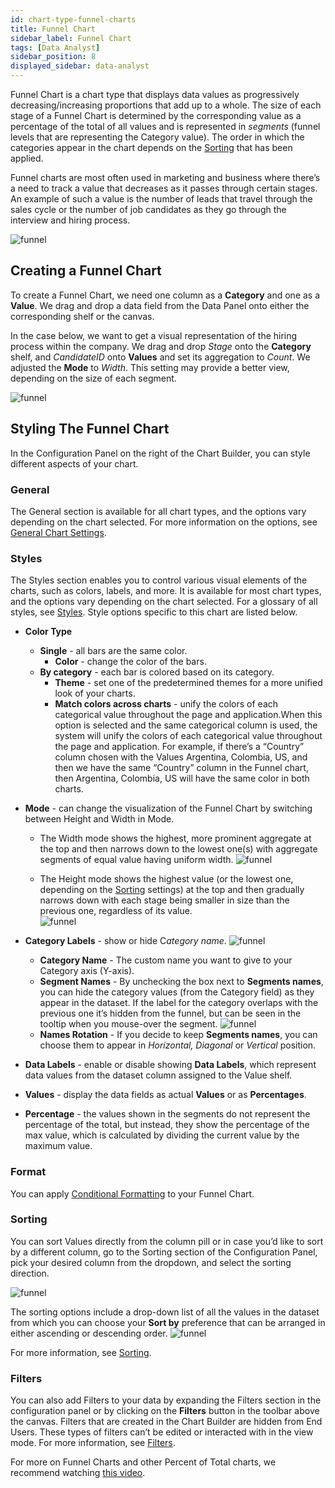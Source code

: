 ```yaml
---
id: chart-type-funnel-charts
title: Funnel Chart
sidebar_label: Funnel Chart
tags: [Data Analyst]
sidebar_position: 8
displayed_sidebar: data-analyst
---
```


<div style={{textAlign: "justify"}}>
 
Funnel Chart is a chart type that displays data values as progressively decreasing/increasing proportions that add up to a whole. The size of each stage of a Funnel Chart is determined by the corresponding value as a percentage of the total of all values and is represented in *segments* (funnel levels that are representing the Category value). 
The order in which the categories appear in the chart depends on the <a href="#sorting">Sorting</a> that has been applied. 

Funnel charts are most often used in marketing and business where there’s a need to track a value that decreases as it passes through certain stages. An example of such a value is the number of leads that travel through the sales cycle or the number of job candidates as they go through the interview and hiring process. 

 ![funnel](https://s3.amazonaws.com/cdn.qrvey.com/documentation_assets/ui-docs/dataviews/chart-types-all/Funnel/funnel.png#thumbnail)


## Creating a Funnel Chart
To create a Funnel Chart, we need one column as a **Category** and one as a **Value**. We drag and drop a data field from the Data Panel onto either the corresponding shelf or the canvas. 

In the case below, we want to get a visual representation of the hiring process within the company. We drag and drop *Stage* onto the **Category** shelf, and *CandidateID* onto **Values** and set its aggregation to *Count*. We adjusted the **Mode** to *Width*. This setting may provide a better view, depending on the size of each segment.

 ![funnel](https://s3.amazonaws.com/cdn.qrvey.com/documentation_assets/ui-docs/dataviews/chart-types-all/Funnel/create.gif#thumbnail)


## Styling The Funnel Chart
In the Configuration Panel on the right of the Chart Builder, you can style different aspects of your chart.

### General 
The General section is available for all chart types, and the options vary depending on the chart selected. For more information on the options, see [General Chart Settings]().


### Styles
The Styles section enables you to control various visual elements of the charts, such as colors, labels, and more. It is available for most chart types, and the options vary depending on the chart selected. For a glossary of all styles, see [Styles](../09-Configure%20charts/chart-styles.md). Style options specific to this chart are listed below. 

* **Color Type**
   * **Single** - all bars are the same color. 
       * **Color** - change the color of the bars.
   * **By category** - each bar is colored based on its category.
       * **Theme** - set one of the predetermined themes for a more unified look of your charts.
       * **Match colors across charts** - unify the colors of each categorical value throughout the page and application.When this option is selected and the same categorical column is used, the system will unify the colors of each categorical value throughout the page and application. For example, if there’s a “Country” column chosen with the Values Argentina, Colombia, US, and then we have the same “Country” column in the Funnel chart, then Argentina, Colombia, US will have the same color in both charts.  
* **Mode** - can change the visualization of the Funnel Chart by switching between Height and Width in Mode. 
  * The Width mode shows the highest, more prominent aggregate at the top and then narrows down to the lowest one(s) with aggregate segments of equal value having uniform width. 
   ![funnel](https://s3.amazonaws.com/cdn.qrvey.com/documentation_assets/ui-docs/dataviews/chart-types-all/Funnel/width.png#thumbnail-60)



  * The Height mode shows the highest value (or the lowest one, depending on the <a href="#sorting">Sorting</a> settings) at the top and then gradually narrows down with each stage being smaller in size than the previous one, regardless of its value.  
  ![funnel](https://s3.amazonaws.com/cdn.qrvey.com/documentation_assets/ui-docs/dataviews/chart-types-all/Funnel/height.png#thumbnail-60) 

* **Category Labels** - show or hide C*ategory name*.
 ![funnel](https://s3.amazonaws.com/cdn.qrvey.com/documentation_assets/ui-docs/dataviews/chart-types-all/Funnel/cat-labels.png#thumbnail-40)  
  * **Category Name** - The custom name you want to give to your Category axis (Y-axis).
  * **Segment Names** - By unchecking the box next to **Segments names**, you can hide the category values (from the Category field) as they appear in the dataset. 
  If the label for the category overlaps with the previous one it’s hidden from the funnel, but can be seen in the tooltip when you mouse-over the segment.
    ![funnel](https://s3.amazonaws.com/cdn.qrvey.com/documentation_assets/ui-docs/dataviews/chart-types-all/Funnel/segments.png#thumbnail-60)  
  * **Names Rotation** - If you decide to keep **Segments names**, you can choose them to appear in *Horizontal, Diagonal* or *Vertical* position. 
* **Data Labels** - enable or disable showing **Data Labels**, which represent data values from the dataset column assigned to the Value shelf.
* **Values** - display the data fields as actual **Values** or as **Percentages**. 
* **Percentage** - the values shown in the segments do not represent the percentage of the total, but instead, they show the percentage of the max value, which is calculated by dividing the current value by the maximum value.

### Format
You can apply [Conditional Formatting](../09-Configure%20charts/chart-format.md#small-multiples#conditional-formatting) to your Funnel Chart.

### Sorting 
You can sort Values directly from the column pill or in case you’d like to sort by a different column, go to the Sorting section of the Configuration Panel, pick your desired column from the dropdown, and select the sorting direction.

![funnel](https://s3.amazonaws.com/cdn.qrvey.com/documentation_assets/ui-docs/dataviews/chart-types-all/Funnel/sort1.png#thumbnail-40)


The sorting options include a drop-down list of all the values in the dataset from which you can choose your **Sort by** preference that can be arranged in either ascending or descending order. 
![funnel](https://s3.amazonaws.com/cdn.qrvey.com/documentation_assets/ui-docs/dataviews/chart-types-all/Funnel/sort2.png#thumbnail-40)


For more information, see [Sorting](../sorting.md).

### Filters
You can also add Filters to your data by expanding the Filters section in the configuration panel or by clicking on the **Filters** button in the toolbar above the canvas. 
Filters that are created in the Chart Builder are hidden from End Users. These types of filters can’t be edited or interacted with in the view mode. For more information, see [Filters](../09-Configure%20charts/chart-filters.md).


For more on Funnel Charts and other Percent of Total charts, we recommend watching <a href="/docs/video-training/building-qrvey-sample/kpi" target="_blank">this video</a>.




</div>